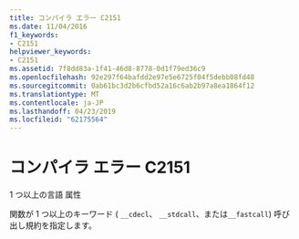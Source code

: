 ```yaml
---
title: コンパイラ エラー C2151
ms.date: 11/04/2016
f1_keywords:
- C2151
helpviewer_keywords:
- C2151
ms.assetid: 7f8dd83a-1f41-46d8-8778-0d1f79ed36c9
ms.openlocfilehash: 92e297f64bafdd2e97e5e6725f04f5debb08fd48
ms.sourcegitcommit: 0ab61bc3d2b6cfbd52a16c6ab2b97a8ea1864f12
ms.translationtype: MT
ms.contentlocale: ja-JP
ms.lasthandoff: 04/23/2019
ms.locfileid: "62175564"
---
```

# <a name="compiler-error-c2151"></a>コンパイラ エラー C2151

1 つ以上の言語 属性

関数が 1 つ以上のキーワード ( `__cdecl`、 `__stdcall`、または`__fastcall`) 呼び出し規約を指定します。